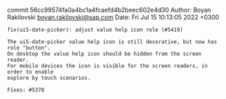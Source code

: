 commit 56cc99574fa0a4bc1a4fcaefd4b2beec602e4d30
Author: Boyan Rakilovski <boyan.rakilovski@sap.com>
Date:   Fri Jul 15 10:13:05 2022 +0300

    fix(ui5-date-picker): adjust value help icon role (#5419)
    
    The ui5-date-picker value help icon is still decorative, but now has role "button".
    On desktop the value help icon should be hidden from the screen reader.
    For mobile devices the icon is visible for the screen readers, in order to enable
    explore by touch scenarios.
    
    Fixes: #5378
